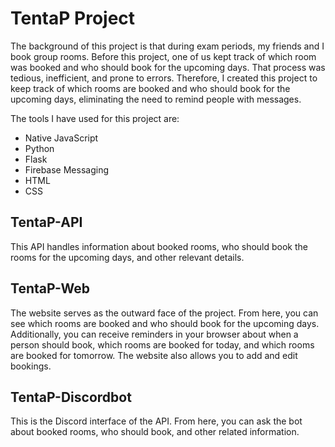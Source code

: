 # TentaP Project
The background of this project is that during exam periods, my friends and I book group rooms. Before this project, one of us kept track of which room was booked and who should book for the upcoming days. That process was tedious, inefficient, and prone to errors. Therefore, I created this project to keep track of which rooms are booked and who should book for the upcoming days, eliminating the need to remind people with messages.

The tools I have used for this project are:

* Native JavaScript
* Python
* Flask
* Firebase Messaging
* HTML
* CSS

## TentaP-API
This API handles information about booked rooms, who should book the rooms for the upcoming days, and other relevant details.

## TentaP-Web
The website serves as the outward face of the project. From here, you can see which rooms are booked and who should book for the upcoming days. Additionally, you can receive reminders in your browser about when a person should book, which rooms are booked for today, and which rooms are booked for tomorrow. The website also allows you to add and edit bookings.

## TentaP-Discordbot
This is the Discord interface of the API. From here, you can ask the bot about booked rooms, who should book, and other related information.
